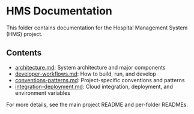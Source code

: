 # HMS Documentation

This folder contains documentation for the Hospital Management System (HMS) project.

## Contents
- [architecture.md](architecture.md): System architecture and major components
- [developer-workflows.md](developer-workflows.md): How to build, run, and develop
- [conventions-patterns.md](conventions-patterns.md): Project-specific conventions and patterns
- [integration-deployment.md](integration-deployment.md): Cloud integration, deployment, and environment variables

For more details, see the main project README and per-folder READMEs.
